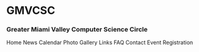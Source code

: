 
# GMVCSC
### Greater Miami Valley Computer Science Circle
Home 
News 
Calendar 
Photo Gallery 
Links 
FAQ 
Contact 
Event Registration 
